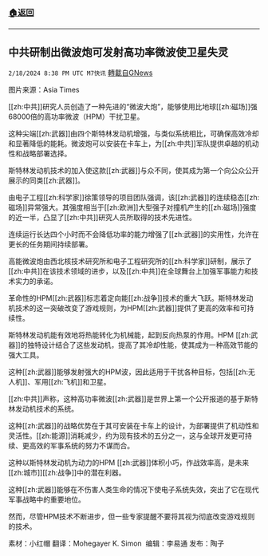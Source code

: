 ###  [:house:返回](README.md)
---


## 中共研制出微波炮可发射高功率微波使卫星失灵 
`2/18/2024 8:38 PM UTC M7快讯` [轉載自GNews](https://gnews.org/articles/2320894)

图片来源：Asia Times

[[zh:中共]]研究人员创造了一种先进的“微波大炮”，能够使用比地球[[zh:磁场]]强68000倍的高功率微波（HPM）干扰卫星。

这种尖端[[zh:武器]]由四个斯特林发动机增强，与类似系统相比，可确保高效冷却和显著降低的能耗。微波炮可以安装在卡车上，为[[zh:中共]]军队提供卓越的机动性和战略部署选择。

斯特林发动机技术的加入使这款[[zh:武器]]与众不同，使其成为第一个向公众公开展示的同类[[zh:武器]]。

由电子工程[[zh:科学家]]徐策领导的项目团队强调，该[[zh:武器]]的连续稳态[[zh:磁场]]异常强大。其强度相当于[[zh:欧洲]]大型强子对撞机产生的[[zh:磁场]]强度的近一半，凸显了[[zh:中共]]研究人员所取得的技术先进性。

连续运行长达四个小时而不会降低功率的能力增强了[[zh:武器]]的实用性，允许在更长的任务期间持续部署。

高能微波炮由西北核技术研究所和电子工程研究所的[[zh:科学家]]研制，展示了[[zh:中共]]在该技术领域的进步，以及[[zh:中共]]在全球舞台上加强军事能力和技术实力的承诺。

革命性的HPM[[zh:武器]]标志着定向能[[zh:战争]]技术的重大飞跃。斯特林发动机技术的这一突破改变了游戏规则，为HPM[[zh:武器]]提供了更高的效率和可持续性。

斯特林发动机能有效地将热能转化为机械能，起到反向热泵的作用。HPM [[zh:武器]]的独特设计结合了这些发动机，提高了其冷却性能，使其成为一种高效节能的强大工具。

这种[[zh:武器]]能够发射强大的HPM波，因此适用于干扰各种目标，包括[[zh:无人机]]、军用[[zh:飞机]]和卫星。

[[zh:中共]]声称，这种高功率微波[[zh:武器]]是世界上第一个公开报道的基于斯特林发动机技术的系统。

这种[[zh:武器]]的战略优势在于其可安装在卡车上的设计，为部署提供了机动性和灵活性。[[zh:能源]]消耗减少，约为现有技术的五分之一，这与全球开发更可持续、更高效的军事系统的努力不谋而合。

这种以斯特林发动机为动力的HPM [[zh:武器]]体积小巧，作战效率高，是未来[[zh:城市]][[zh:战争]]中的潜在利器。

这种[[zh:武器]]能够在不伤害人类生命的情况下使电子系统失效，突出了它在现代军事战略中的重要地位。

然而，尽管HPM技术不断进步，但一些专家提醒不要将其视为彻底改变游戏规则的技术。

          
素材：小红帽   翻译：Mohegayer K. Simon   编辑：李易通  发布：陶子


